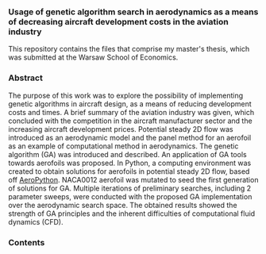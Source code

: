 ### Usage of genetic algorithm search in aerodynamics as a means of decreasing aircraft development costs in the aviation industry
This repository contains the files that comprise my master's thesis, which was submitted at the Warsaw School of Economics.

### Abstract
The purpose of this work was to explore the possibility of implementing genetic algorithms in aircraft design, as a means of reducing development costs and times. A brief summary of the aviation industry was given, which concluded with the competition in the aircraft manufacturer sector and the increasing aircraft development prices. Potential steady 2D flow was introduced as an aerodynamic model and the panel method for an aerofoil as an example of computational method in aerodynamics. The genetic algorithm (GA) was introduced and described. An application of GA tools towards aerofoils was proposed. In Python, a computing environment was created to obtain solutions for aerofoils in potential steady 2D flow, based off [AeroPython](https://github.com/barbagroup/AeroPython). NACA0012 aerofoil was mutated to seed the first generation of solutions for GA. Multiple iterations of preliminary searches, including 2 parameter sweeps, were conducted with the proposed GA implementation over the aerodynamic search space. The obtained results showed the strength of GA principles and the inherent difficulties of computational fluid dynamics (CFD).

### Contents
